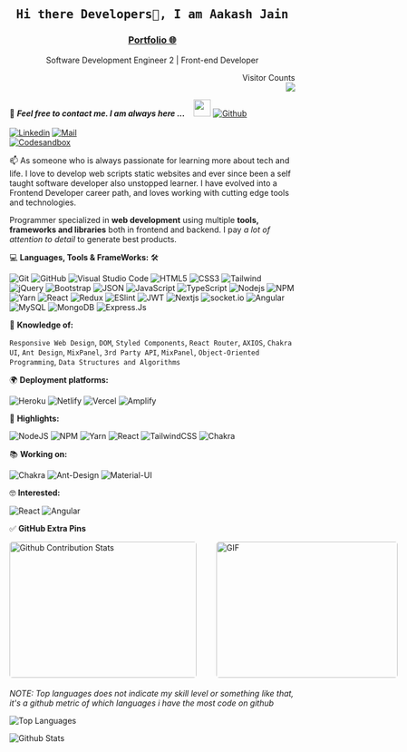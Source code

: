 <!--

## Complete list of github markdown emoji markup
https://gist.github.com/rxaviers/7360908

## Technologies Icons 
https://simpleicons.org/


## Links Genearted
https://shields.io/

-->

<h2 align='center'><samp><strong>Hi there Developers👋, I am Aakash Jain</strong></samp></h2>
<h3 align='center'><strong><a href="https://aakashjain.netlify.app/" target="_blank">Portfolio 🌐</a></strong></h3>
<p align='center'>Software Development Engineer 2 | Front-end Developer</p>

<p align="right"> 
  Visitor Counts<br>
  <img src="https://profile-counter.glitch.me/jainaaksh1002/count.svg" />
</p>

📝 ***Feel free to contact me. I am always here ...*** &nbsp;&nbsp;&nbsp;<img src="https://media.giphy.com/media/WUlplcMpOCEmTGBtBW/giphy.gif" width="30">  [![Github](https://img.shields.io/github/followers/jainaakash1002?label=Follow%20Me&style=social)](https://github.com/jainaakash1002)
<br>
<br>
[![Linkedin](https://img.shields.io/badge/LinkedIn-Aakash%20Jain-blue?logo=Linkedin&logoColor=blue&labelColor=black)](https://www.linkedin.com/in/jainaakash1002/)
[![Mail](https://img.shields.io/badge/Gmail-jainaakash1002@gmail.com-blue?logo=Gmail&logoColor=blue&labelColor=black)](mailto:jainaakash1002@gmail.com)
<br>
[![Codesandbox](https://img.shields.io/badge/Codesandbox-Aakash%20Jain-gray?logo=codesandbox&logoColor=white&labelColor=black)](https://codesandbox.io/u/jainaakash1002)

<p align='left'> 📫 As someone who is always passionate for learning more about tech and life. I love to develop web scripts static websites and ever since been a self taught software developer also unstopped learner. I have evolved into a Frontend Developer career path, and loves working with cutting edge tools and technologies.</p>

Programmer specialized in **web development** using multiple **tools, frameworks and libraries** both in frontend and backend. I pay *a lot of attention to detail* to generate best products.


💻 **Languages, Tools & FrameWorks:** 🛠️<br>

![Git](https://img.shields.io/badge/-Git-000000?style=flat&logo=git&logoColor=F05032&labelColor=ffffff)
![GitHub](https://img.shields.io/badge/-GitHub-000000?style=flat&logo=github&logoColor=000000&labelColor=ffffff)
![Visual Studio Code](https://img.shields.io/badge/-VSCode-000000?style=flat&logo=visual-studio-code&labelColor=007ACC)
![HTML5](https://img.shields.io/badge/-HTML5-000000?style=flat&logo=html5&logoColor=ffffff&labelColor=E34F26)
![CSS3](https://img.shields.io/badge/-CSS3-000000?style=flat&logo=css3&logoColor=ffffff&labelColor=1572B6)
![Tailwind](https://img.shields.io/badge/-Tailwind%20CSS-000000?style=flat&logo=tailwindcss&labelColor=ffffff)
![jQuery](https://img.shields.io/badge/-jQuery-000000?style=flat&logo=jQuery&logoColor=0769AD&labelColor=ffffff)
![Bootstrap](https://img.shields.io/badge/-Bootstrap-000000?style=flat&logo=bootstrap&logoColor=ffffff&labelColor=563D7C)
![JSON](https://img.shields.io/badge/-JSON-000000?style=flat&logo=JSON&logoColor=000000&labelColor=ffffff)
![JavaScript](https://img.shields.io/badge/-JavaScript-000000?style=flat&logo=javascript)
![TypeScript](https://img.shields.io/badge/-TypeScript-000000?style=flat&logo=typescript&labelColor=ffffff)
![Nodejs](https://img.shields.io/badge/-Nodejs-000000?style=flat&logo=Node.js)
![NPM](https://img.shields.io/badge/-npm-000000?style=flat&logo=npm&labelColor=ffffff)
![Yarn](https://img.shields.io/badge/-yarn-000000?style=flat&logo=yarn&labelColor=ffffff)
![React](https://img.shields.io/badge/-React-000000?style=flat&logo=react)
![Redux](https://img.shields.io/badge/-Redux-000000?style=flat&logo=redux&logoColor=764ABC&labelColor=ffffff)
![ESlint](https://img.shields.io/badge/-ESlint-000000?style=flat&logo=ESlint&labelColor=4B32C3)
![JWT](https://img.shields.io/badge/-JWT-000000?style=flat&logo=json%20web%20tokens&logoColor=black&labelColor=ffffff)
![Nextjs](https://img.shields.io/badge/-Nextjs-000000?style=flat&logo=next.js&logoColor=red&labelColor=ffffff)
![socket.io](https://img.shields.io/badge/-Socket.Io-000000?style=flat&logo=socket.io&logoColor=000000&labelColor=ffffff)
![Angular](https://img.shields.io/badge/-Angular-000000?style=flat&logo=angular&logoColor=red&labelColor=ffffff)
![MySQL](https://img.shields.io/badge/-MySQL-000000?style=flat&logo=mysql&labelColor=ffffff)
![MongoDB](https://img.shields.io/badge/-MongoDB-000000?style=flat&logo=mongodb&labelColor=ffffff)
![Express.Js](https://img.shields.io/badge/-Express.js-000000?style=flat&logo=express&logoColor=000000&labelColor=ffffff)


🧐 **Knowledge of:**<br>

`Responsive Web Design`, `DOM`, `Styled Components`, `React Router`, `AXIOS`, `Chakra UI`, `Ant Design`, `MixPanel`, `3rd Party API`, `MixPanel`, `Object-Oriented Programming`, `Data Structures and Algorithms`


🌍 **Deployment platforms:**<br>

![Heroku](https://img.shields.io/badge/-Heroku-000000?style=flat&logo=heroku&labelColor=430098) ![Netlify](https://img.shields.io/badge/-Netlify-000000?style=flat&logo=netlify&labelColor=000000) ![Vercel](https://img.shields.io/badge/-Vercel-000000?style=flat&logo=vercel&labelColor=000000) ![Amplify](https://img.shields.io/badge/-AWS%20Amplify-000000?style=flat&logo=awsamplify&labelColor=000000)


🚩 **Highlights:** <br>

![NodeJS](https://img.shields.io/badge/node.js-6DA55F?style=for-the-badge&logo=node.js&logoColor=white)
![NPM](https://img.shields.io/badge/NPM-%23000000.svg?style=for-the-badge&logo=npm&logoColor=white)
![Yarn](https://img.shields.io/badge/yarn-%232C8EBB.svg?style=for-the-badge&logo=yarn&logoColor=white)
![React](https://img.shields.io/badge/react-%2320232a.svg?style=for-the-badge&logo=react&logoColor=%2361DAFB)
![TailwindCSS](https://img.shields.io/badge/tailwindcss-%2338B2AC.svg?style=for-the-badge&logo=tailwind-css&logoColor=white)
![Chakra](https://img.shields.io/badge/chakra-%234ED1C5.svg?style=for-the-badge&logo=chakraui&logoColor=white)


📚 **Working on:** <br>

![Chakra](https://img.shields.io/badge/chakra-%234ED1C5.svg?style=for-the-badge&logo=chakraui&logoColor=white)
![Ant-Design](https://img.shields.io/badge/-antd-%230170FE?style=for-the-badge&logo=ant-design&logoColor=white)
![Material-UI](https://img.shields.io/badge/MUI-%230081CB.svg?style=for-the-badge&logo=mui&logoColor=white)


🤓 **Interested:** <br>

![React](https://img.shields.io/badge/-React-000000?style=flat&logo=react&logoColor=blue&labelColor=ffffff)
![Angular](https://img.shields.io/badge/-Angular-000000?style=flat&logo=angular&logoColor=red&labelColor=ffffff)


✅  **GitHub Extra Pins**

<p style="display: flex; justify-contect: space-between;">
<img style="border-radius: 5px; margin-bottom: 5px" alt="Github Contribution Stats" width="330px" height="240px" src="https://github-contribution-stats.vercel.app/api/?username=jainaakash1002" />
<img style="border-radius: 5px; margin: 0 0 5px 35px;" alt="GIF" width="320px" height="240px" src="https://miro.medium.com/max/875/1*Urc28sbnORGOW5oyohQ06g.gif" />
</p>

_NOTE: Top languages does not indicate my skill level or something like that, it's a github metric of which languages i have the most code on github_

![Top Languages](https://github-readme-stats.vercel.app/api/top-langs?username=jainaakash1002&show_icons=true&theme=buefy&layout=compact&locale=en)

![Github Stats](https://github-readme-stats.vercel.app/api?username=jainaakash1002&show_icons=true&theme=nord&locale=en)
